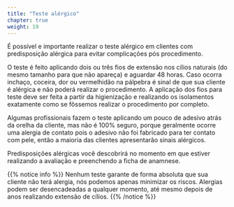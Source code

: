 ```yaml
---
title: "Teste alérgico"
chapter: true
weight: 19
---
```


É possível e importante realizar o teste alérgico em clientes com predisposição alérgica para
evitar complicações pós procedimento.

O teste é feito aplicando dois ou três fios de extensão nos cílios naturais (do mesmo tamanho
para que não apareça) e aguardar 48 horas. Caso ocorra inchaço, coceira, dor ou vermelhidão
na pálpebra é sinal de que sua cliente é alérgica e não poderá realizar o procedimento. A
aplicação dos fios para teste deve ser feita a partir da higienização e realizando os isolamentos
exatamente como se fôssemos realizar o procedimento por completo.

Algumas profissionais fazem o teste aplicando um pouco de adesivo atrás da orelha da cliente,
mas não é 100% seguro, porque geralmente ocorre uma alergia de contato pois o adesivo não
foi fabricado para ter contato com pele, então a maioria das clientes apresentarão sinais
alérgicos.

Predisposições alérgicas você descobrirá no momento em que estiver realizando a avaliação e
preenchendo a ficha de anamnese.

{{% notice info %}}
Nenhum teste garante de forma absoluta que sua cliente não terá alergia, nós podemos
apenas minimizar os riscos. Alergias podem ser desencadeadas a qualquer momento, até
mesmo depois de anos realizando extensão de cílios.
{{% /notice %}}

